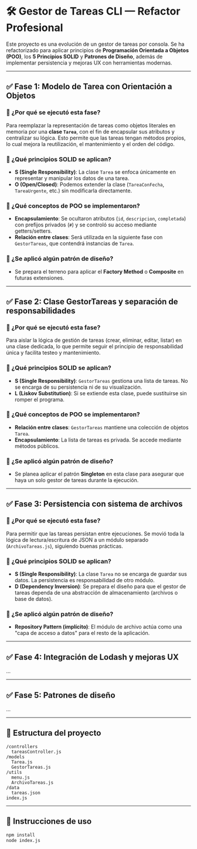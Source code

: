 # 🛠️ Gestor de Tareas CLI — Refactor Profesional

Este proyecto es una evolución de un gestor de tareas por consola. Se ha refactorizado para aplicar principios de **Programación Orientada a Objetos (POO)**, los **5 Principios SOLID** y **Patrones de Diseño**, además de implementar persistencia y mejoras UX con herramientas modernas.

---

## ✅ Fase 1: Modelo de Tarea con Orientación a Objetos

### 📌 ¿Por qué se ejecutó esta fase?
Para reemplazar la representación de tareas como objetos literales en memoria por una **clase `Tarea`**, con el fin de encapsular sus atributos y centralizar su lógica. Esto permite que las tareas tengan métodos propios, lo cual mejora la reutilización, el mantenimiento y el orden del código.

### 🧠 ¿Qué principios SOLID se aplican?
- **S (Single Responsibility)**: La clase `Tarea` se enfoca únicamente en representar y manipular los datos de una tarea.
- **O (Open/Closed)**: Podemos extender la clase (`TareaConFecha`, `TareaUrgente`, etc.) sin modificarla directamente.

### 🧱 ¿Qué conceptos de POO se implementaron?
- **Encapsulamiento**: Se ocultaron atributos (`id`, `descripcion`, `completada`) con prefijos privados (`#`) y se controló su acceso mediante getters/setters.
- **Relación entre clases**: Será utilizada en la siguiente fase con `GestorTareas`, que contendrá instancias de `Tarea`.

### 🧩 ¿Se aplicó algún patrón de diseño?
- Se prepara el terreno para aplicar el **Factory Method** o **Composite** en futuras extensiones.

---

## ✅ Fase 2: Clase GestorTareas y separación de responsabilidades

### 📌 ¿Por qué se ejecutó esta fase?
Para aislar la lógica de gestión de tareas (crear, eliminar, editar, listar) en una clase dedicada, lo que permite seguir el principio de responsabilidad única y facilita testeo y mantenimiento.

### 🧠 ¿Qué principios SOLID se aplican?
- **S (Single Responsibility)**: `GestorTareas` gestiona una lista de tareas. No se encarga de su persistencia ni de su visualización.
- **L (Liskov Substitution)**: Si se extiende esta clase, puede sustituirse sin romper el programa.

### 🧱 ¿Qué conceptos de POO se implementaron?
- **Relación entre clases**: `GestorTareas` mantiene una colección de objetos `Tarea`.
- **Encapsulamiento**: La lista de tareas es privada. Se accede mediante métodos públicos.

### 🧩 ¿Se aplicó algún patrón de diseño?
- Se planea aplicar el patrón **Singleton** en esta clase para asegurar que haya un solo gestor de tareas durante la ejecución.

---

## ✅ Fase 3: Persistencia con sistema de archivos

### 📌 ¿Por qué se ejecutó esta fase?
Para permitir que las tareas persistan entre ejecuciones. Se movió toda la lógica de lectura/escritura de JSON a un módulo separado (`ArchivoTareas.js`), siguiendo buenas prácticas.

### 🧠 ¿Qué principios SOLID se aplican?
- **S (Single Responsibility)**: La clase `Tarea` no se encarga de guardar sus datos. La persistencia es responsabilidad de otro módulo.
- **D (Dependency Inversion)**: Se prepara el diseño para que el gestor de tareas dependa de una abstracción de almacenamiento (archivos o base de datos).

### 🧩 ¿Se aplicó algún patrón de diseño?
- **Repository Pattern (implícito)**: El módulo de archivo actúa como una "capa de acceso a datos" para el resto de la aplicación.

---

## ✅ Fase 4: Integración de Lodash y mejoras UX

...

---

## ✅ Fase 5: Patrones de diseño

...

---

## 📁 Estructura del proyecto

```
/controllers
  tareasController.js
/models
  Tarea.js
  GestorTareas.js
/utils
  menu.js
  ArchivoTareas.js
/data
  tareas.json
index.js
```

---

## 🚀 Instrucciones de uso

```bash
npm install
node index.js
```
